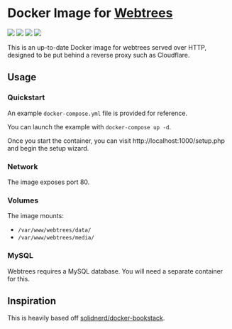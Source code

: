 # Docker Image for [Webtrees](https://www.webtrees.net/index.php/en/)

[![](https://img.shields.io/docker/cloud/build/nathanvaughn/webtrees.svg?style=popout)](https://hub.docker.com/r/nathanvaughn/webtrees)
[![](https://images.microbadger.com/badges/image/nathanvaughn/webtrees.svg)](https://microbadger.com/images/nathanvaughn/webtrees)
[![](https://images.microbadger.com/badges/version/nathanvaughn/webtrees.svg)](https://microbadger.com/images/nathanvaughn/webtrees)
[![](https://images.microbadger.com/badges/license/nathanvaughn/webtrees.svg)](https://microbadger.com/images/nathanvaughn/webtrees)

This is an up-to-date Docker image for webtrees served over HTTP, designed to be put behind a reverse proxy such as Cloudflare.

## Usage

### Quickstart

An example `docker-compose.yml` file is provided for reference.

You can launch the example with `docker-compose up -d`.

Once you start the container, you can visit http://localhost:1000/setup.php and begin the setup wizard.

### Network

The image exposes port 80.

### Volumes

The image mounts:
  - `/var/www/webtrees/data/`
  - `/var/www/webtrees/media/`

### MySQL

Webtrees requires a MySQL database. You will need a separate container for this.

## Inspiration
This is heavily based off [solidnerd/docker-bookstack](https://github.com/solidnerd/docker-bookstack).
